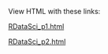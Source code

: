 View HTML with these links: 

[RDataSci_p1.html](https://htmlpreview.github.io/?https://github.com/cammo0p/skills/blob/main/RDataSci/RDataSci_p1.html)

[RDataSci_p2.html](https://htmlpreview.github.io/?http://127.0.0.1:5091/RDataSci_p2.Rmd)

